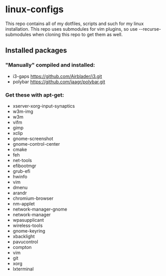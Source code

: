 # linux-configs
This repo contains all of my dotfiles, scripts and such for my linux installation.
This repo uses submodules for vim plugins, so use --recurse-submodules when cloning this repo to get them as well.

## Installed packages

### "Manually" compiled and installed:
* i3-gaps https://github.com/Airblader/i3.git
* polybar https://github.com/jaagr/polybar.git


### Get these with apt-get:

* xserver-xorg-input-synaptics
* w3m-img
* w3m
* vifm
* gimp
* xclip
* gnome-screenshot
* gnome-control-center
* cmake
* feh
* net-tools
* efibootmgr 
* grub-efi
* hwinfo 
* vim
* dmenu
* arandr 
* chromium-browser
* nm-applet
* network-manager-gnome 
* network-manager
* wpasupplicant 
* wireless-tools 
* gnome-keyring
* xbacklight 
* pavucontrol
* compton
* vim
* git
* xorg
* lxterminal 
